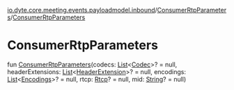 [io.dyte.core.meeting.events.payloadmodel.inbound](../index.md)/[ConsumerRtpParameters](index.md)/[ConsumerRtpParameters](-consumer-rtp-parameters.md)

# ConsumerRtpParameters


fun [ConsumerRtpParameters](-consumer-rtp-parameters.md)(codecs: [List](https://kotlinlang.org/api/latest/jvm/stdlib/kotlin.collections/-list/index.html)&lt;[Codec](../../com.dyte.mobilecorekmm.meeting.events.payloadmodel.outbound/-codec/index.md)&gt;? = null, headerExtensions: [List](https://kotlinlang.org/api/latest/jvm/stdlib/kotlin.collections/-list/index.html)&lt;[HeaderExtension](../../com.dyte.mobilecorekmm.meeting.events.payloadmodel.outbound/-header-extension/index.md)&gt;? = null, encodings: [List](https://kotlinlang.org/api/latest/jvm/stdlib/kotlin.collections/-list/index.html)&lt;[Encodings](../-encodings/index.md)&gt;? = null, rtcp: [Rtcp](../-rtcp/index.md)? = null, mid: [String](https://kotlinlang.org/api/latest/jvm/stdlib/kotlin/-string/index.html)? = null)
